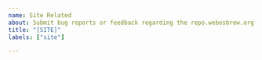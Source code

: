 ```yaml
---
name: Site Related
about: Submit bug reports or feedback regarding the repo.webosbrew.org site
title: "[SITE]"
labels: ["site"]

---
```


